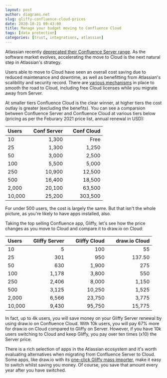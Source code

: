 ```yaml
---
layout: post
author: diagrams.net
slug: gliffy-confluence-cloud-prices
date: 2020-10-21 09:43:00
title: Manage your budget moving to Confluence Cloud
tags: [data protection]
categories: [trust, integrations, atlassian]
---
```


Atlassian recently [deprecated their Confluence Server range](https://www.atlassian.com/blog/announcements/journey-to-cloud). As the software market evolves, accelerating the move to Cloud is the next natural step in Atlassian's strategy.

Users able to move to Cloud have seen an overall cost saving due to reduced maintenance and downtime, as well as benefitting from Atlassian's scalibility and security record. There are [various mechanisms](http://www.atlassian.com/migration/cloud) in place to smooth the road to Cloud, including free Cloud licenses while you migrate away from Server.

At smaller tiers Confluence Cloud is the clear winner, at higher tiers the cost outlay is greater (excluding the benefits). You can see a comparsion between Confluence Server and Confluence Cloud at various tiers below (pricing as per the Feburary 2021 price list, annual renewal in USD):

| Users <code>&nbsp;&nbsp;</code>       | Conf Server   | <code>&nbsp;&nbsp;</code>Conf Cloud |
|----|---:|---:|
| 10           | 1,300        | Free       |
| 25           | 1,300        | 1,250      |
| 50           | 3,000        | 2,500      |
| 100          | 5,500        | 5,000      |
| 250          | 10,900       | 12,500     |
| 500          | 16,400       | 18,500     |
| 2,000        | 20,100       | 63,500     |
| 10,000       | 25,200       | 303,500    |  

For under 500 users, the cost is largely the same. But that isn't the whole picture, as you're likely to have apps installed, also.

Taking the top selling Confluence app, Gliffy, let's see how the price changes as you move to Cloud and compare it to draw.io on Cloud:

| Users <code>&nbsp;&nbsp;</code>      | Gliffy Server  | <code>&nbsp;&nbsp;</code> Gliffy Cloud | <code>&nbsp;&nbsp;</code> draw.io Cloud |
|----|---:|---:|---:|
| 10           | 5              | 100          | 55            |
| 25           | 301            | 950          | 137.50        |
| 50           | 630            | 1,900        | 275           |
| 100          | 1,178          | 3,800        | 550           |
| 250          | 2,406          | 8,000        | 1,150         |
| 500          | 3,125          | 10,250       | 1,525         |
| 2,000        | 6,566          | 23,750       | 3,775         |
| 10,000       | 9,430          | 95,750       | 15,775        |

In fact, up to 4k users, you will save money on your Gliffy Server renewal by using draw.io on Confluence Cloud. With 10k users, you will pay 67% more for draw.io on Cloud compared to Gliffy on Server. However, if you have 10k users switching to Cloud and keep Gliffy, you pay over ten times (x10) the Server price.

There is a rich selection of apps in the Atlassian ecosystem and it's worth evaluating alternatives when migrating from Confluence Server to Cloud. Some apps, like draw.io with its [one-click Gliffy mass importer](https://desk.draw.io/support/solutions/articles/16000064013-mass-import-gliffy-diagrams-to-draw-io-in-confluence-server), make it easy to  switch whilst saving you money. Of course, you save that amount every year after you have switched.
